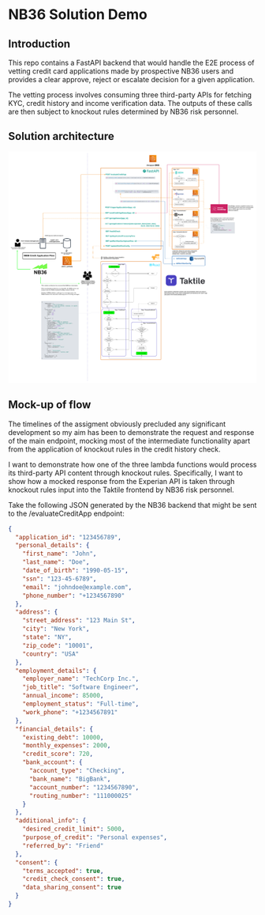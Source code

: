 # NB36 Solution Demo
## Introduction
This repo contains a FastAPI backend that would handle the E2E process of vetting credit card applications made by prospective NB36 users and provides a clear approve, reject or escalate decision for a given application.

The vetting process involves consuming three third-party APIs for fetching KYC, credit history and income verification data. The outputs of these calls are then subject to knockout rules determined by NB36 risk personnel.

## Solution architecture
![Taktile-NB36 Solution Architecture](<Taktile SA.png>)

## Mock-up of flow
The timelines of the assigment obviously precluded any significant development so my aim has been to demonstrate the request and response of the main endpoint, mocking most of the intermediate functionality apart from the application of knockout rules in the credit history check.

I want to demonstrate how one of the three lambda functions would process its third-party API content through knockout rules. Specifically, I want to show how a mocked response from the Experian API is taken through knockout rules input into the Taktile frontend by NB36 risk personnel.

Take the following JSON generated by the NB36 backend that might be sent to the /evaluateCreditApp endpoint:
```json
{
  "application_id": "123456789",
  "personal_details": {
    "first_name": "John",
    "last_name": "Doe",
    "date_of_birth": "1990-05-15",
    "ssn": "123-45-6789",
    "email": "johndoe@example.com",
    "phone_number": "+1234567890"
  },
  "address": {
    "street_address": "123 Main St",
    "city": "New York",
    "state": "NY",
    "zip_code": "10001",
    "country": "USA"
  },
  "employment_details": {
    "employer_name": "TechCorp Inc.",
    "job_title": "Software Engineer",
    "annual_income": 85000,
    "employment_status": "Full-time",
    "work_phone": "+1234567891"
  },
  "financial_details": {
    "existing_debt": 10000,
    "monthly_expenses": 2000,
    "credit_score": 720,
    "bank_account": {
      "account_type": "Checking",
      "bank_name": "BigBank",
      "account_number": "1234567890",
      "routing_number": "111000025"
    }
  },
  "additional_info": {
    "desired_credit_limit": 5000,
    "purpose_of_credit": "Personal expenses",
    "referred_by": "Friend"
  },
  "consent": {
    "terms_accepted": true,
    "credit_check_consent": true,
    "data_sharing_consent": true
  }
}
```
